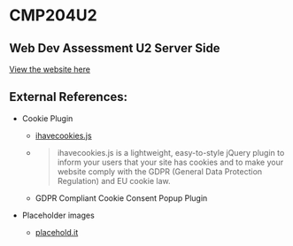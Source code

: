 # CMP204U2
## Web Dev Assessment U2 Server Side

[View the website here](https://mayar.abertay.ac.uk/~1900040/cmp204/coursework2/index.php)

## External References:
* Cookie Plugin
    * [ihavecookies.js](https://www.jqueryscript.net/other/GDPR-Cookie-Consent-Popup-Plugin.html)
    * >ihavecookies.js is a lightweight, easy-to-style jQuery plugin to inform your users that your site has cookies and to make your website comply with the GDPR (General Data Protection Regulation) and EU cookie law.
    * GDPR Compliant Cookie Consent Popup Plugin
  
* Placeholder images
    * [placehold.it](https://palceholder.com)
    